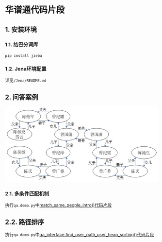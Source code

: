 # 华谱通代码片段

## 1. 安装环境

### 1.1. 结巴分词库

`pip install jieba`

### 1.2. Jena环境配置

详见`/Jena/README.md`

## 2. 问答案例
![Case](问答家谱案例子图.png)

### 2.1. 多条件匹配机制

执行`qa.demo.py`中[match_same_people_intro()代码片段](https://github.com/lazyloafer/Huaputong/blob/c160baec5c0bc4f6503cfe2a4ecb3da5b1808d6f/qa_demo.py#L922)

## 2.2. 路径排序

执行`qa.demo.py`中[qa_interface.find_user_path_user_heap_sorting()代码片段](https://github.com/lazyloafer/Huaputong/blob/c160baec5c0bc4f6503cfe2a4ecb3da5b1808d6f/qa_demo.py#L926C11-L926C56)
